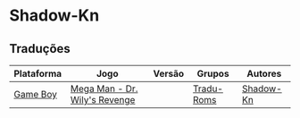 # Shadow-Kn

## Traduções

| Plataforma | Jogo | Versão | Grupos | Autores |
| ----------- | ----------- | ----------- | ----------- | ----------- |
| [Game Boy](../../traducoes/game-boy/) | [Mega Man - Dr. Wily's Revenge](../../traducoes/game-boy/mega-man-dr-wilys-revenge_shadow-kn/) |  | [Tradu\-Roms](../../grupos/tradu-roms/) | [Shadow\-Kn](../../autores/shadow-kn/) |